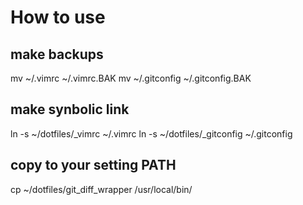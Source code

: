 # How to use

## make backups
mv ~/.vimrc ~/.vimrc.BAK
mv ~/.gitconfig ~/.gitconfig.BAK

## make synbolic link 
ln -s ~/dotfiles/_vimrc ~/.vimrc
ln -s ~/dotfiles/_gitconfig ~/.gitconfig

## copy to your setting PATH
cp ~/dotfiles/git_diff_wrapper /usr/local/bin/
